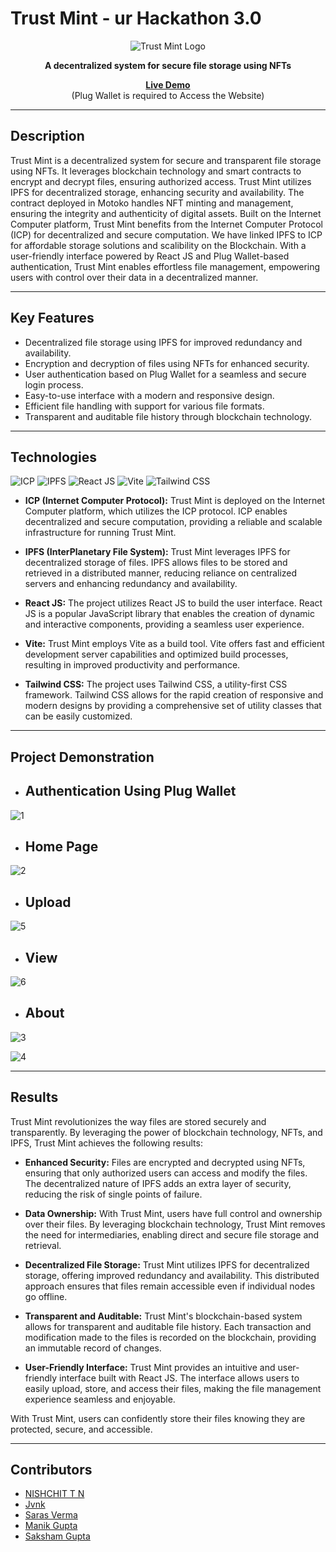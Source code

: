 # Trust Mint - ur Hackathon 3.0

<div align="center">
  <img src="https://flowbite.com/docs/images/logo.svg" alt="Trust Mint Logo">
</div>

<p align="center">
  <strong>A decentralized system for secure file storage using NFTs</strong>
</p>

<p align="center">
 <strong> <a href="https://v6vb7-sqaaa-aaaal-actsq-cai.icp0.io/">Live Demo</a></strong>
  
  <br/>
        (Plug Wallet is required to Access the Website)
  
 
---

## Description

Trust Mint is a decentralized system for secure and transparent file storage using NFTs. It leverages blockchain technology and smart contracts to encrypt and decrypt files, ensuring authorized access. Trust Mint utilizes IPFS for decentralized storage, enhancing security and availability. The contract deployed in Motoko handles NFT minting and management, ensuring the integrity and authenticity of digital assets. Built on the Internet Computer platform, Trust Mint benefits from the Internet Computer Protocol (ICP) for decentralized and secure computation. We have linked IPFS to ICP for affordable storage solutions and scalibility on the Blockchain.
With a user-friendly interface powered by React JS and Plug Wallet-based authentication, Trust Mint enables effortless file management, empowering users with control over their data in a decentralized manner.


---

## Key Features

- Decentralized file storage using IPFS for improved redundancy and availability.
- Encryption and decryption of files using NFTs for enhanced security.
- User authentication based on Plug Wallet for a seamless and secure login process.
- Easy-to-use interface with a modern and responsive design.
- Efficient file handling with support for various file formats.
- Transparent and auditable file history through blockchain technology.

---

## Technologies


![ICP](https://img.shields.io/badge/ICP-Internet%20Computer%20Protocol-orange)
![IPFS](https://img.shields.io/badge/IPFS-Decentralized%20Storage-brightgreen)
![React JS](https://img.shields.io/badge/React%20JS-User%20Interface-blue)
![Vite](https://img.shields.io/badge/Vite-Build%20Tool-yellow)
![Tailwind CSS](https://img.shields.io/badge/Tailwind%20CSS-Responsive%20Design-blueviolet)


- **ICP (Internet Computer Protocol):** Trust Mint is deployed on the Internet Computer platform, which utilizes the ICP protocol. ICP enables decentralized and secure computation, providing a reliable and scalable infrastructure for running Trust Mint.

- **IPFS (InterPlanetary File System):** Trust Mint leverages IPFS for decentralized storage of files. IPFS allows files to be stored and retrieved in a distributed manner, reducing reliance on centralized servers and enhancing redundancy and availability.

- **React JS:** The project utilizes React JS to build the user interface. React JS is a popular JavaScript library that enables the creation of dynamic and interactive components, providing a seamless user experience.

- **Vite:** Trust Mint employs Vite as a build tool. Vite offers fast and efficient development server capabilities and optimized build processes, resulting in improved productivity and performance.

- **Tailwind CSS:** The project uses Tailwind CSS, a utility-first CSS framework. Tailwind CSS allows for the rapid creation of responsive and modern designs by providing a comprehensive set of utility classes that can be easily customized.


---

## Project Demonstration 


- ## Authentication Using Plug Wallet




![1](https://github.com/nishhdgop/TrustMintDAO/assets/114461220/e7887782-005b-4449-a858-c02693caf6ad)



- ## Home Page

![2](https://github.com/nishhdgop/TrustMintDAO/assets/114461220/525450ee-74f1-49dd-97a4-b96908ae7b4f)






- ## Upload 

![5](https://github.com/nishhdgop/TrustMintDAO/assets/114461220/6a1d61f3-de46-4874-b36f-d5a0e1f8105b)



- ## View

![6](https://github.com/nishhdgop/TrustMintDAO/assets/114461220/c02bacc2-8e1c-4ef8-bfe0-d4be3f4c9f0d)


- ## About 


![3](https://github.com/nishhdgop/TrustMintDAO/assets/114461220/6caf0e78-1b63-423e-849c-f2f70caf8913)

![4](https://github.com/nishhdgop/TrustMintDAO/assets/114461220/4caa26c6-f6ea-4fcd-b75c-2840992dbc42)

---


## Results

Trust Mint revolutionizes the way files are stored securely and transparently. By leveraging the power of blockchain technology, NFTs, and IPFS, Trust Mint achieves the following results:

- **Enhanced Security:** Files are encrypted and decrypted using NFTs, ensuring that only authorized users can access and modify the files. The decentralized nature of IPFS adds an extra layer of security, reducing the risk of single points of failure.

- **Data Ownership:** With Trust Mint, users have full control and ownership over their files. By leveraging blockchain technology, Trust Mint removes the need for intermediaries, enabling direct and secure file storage and retrieval.

- **Decentralized File Storage:** Trust Mint utilizes IPFS for decentralized storage, offering improved redundancy and availability. This distributed approach ensures that files remain accessible even if individual nodes go offline.

- **Transparent and Auditable:** Trust Mint's blockchain-based system allows for transparent and auditable file history. Each transaction and modification made to the files is recorded on the blockchain, providing an immutable record of changes.

- **User-Friendly Interface:** Trust Mint provides an intuitive and user-friendly interface built with React JS. The interface allows users to easily upload, store, and access their files, making the file management experience seamless and enjoyable.

With Trust Mint, users can confidently store their files knowing they are protected, secure, and accessible.

---

## Contributors

- [NISHCHIT T N](https://github.com/nishhdgop)
- [Jvnk](https://github.com/jayavibhavnk)
- [Saras Verma](https://github.com/sarasverma)
- [Manik Gupta](https://github.com/manik-18)
- [Saksham Gupta](https://github.com/Saksham-Gupta-24)




